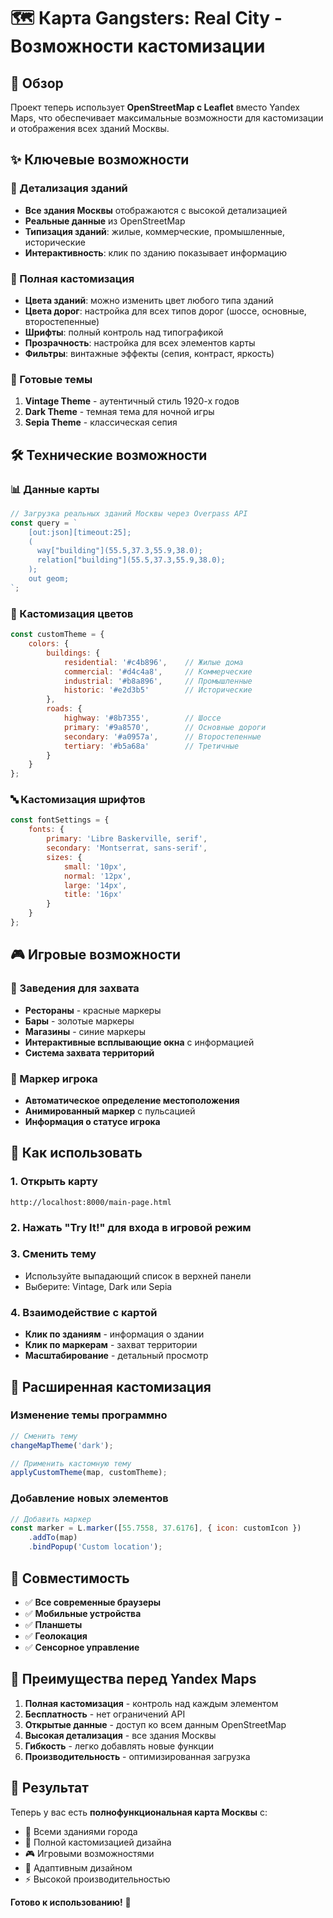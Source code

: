 # 🗺️ Карта Gangsters: Real City - Возможности кастомизации

## 🎯 Обзор

Проект теперь использует **OpenStreetMap с Leaflet** вместо Yandex Maps, что обеспечивает максимальные возможности для кастомизации и отображения всех зданий Москвы.

## ✨ Ключевые возможности

### 🏢 Детализация зданий
- **Все здания Москвы** отображаются с высокой детализацией
- **Реальные данные** из OpenStreetMap
- **Типизация зданий**: жилые, коммерческие, промышленные, исторические
- **Интерактивность**: клик по зданию показывает информацию

### 🎨 Полная кастомизация
- **Цвета зданий**: можно изменить цвет любого типа зданий
- **Цвета дорог**: настройка для всех типов дорог (шоссе, основные, второстепенные)
- **Шрифты**: полный контроль над типографикой
- **Прозрачность**: настройка для всех элементов карты
- **Фильтры**: винтажные эффекты (сепия, контраст, яркость)

### 🌈 Готовые темы
1. **Vintage Theme** - аутентичный стиль 1920-х годов
2. **Dark Theme** - темная тема для ночной игры
3. **Sepia Theme** - классическая сепия

## 🛠️ Технические возможности

### 📊 Данные карты
```javascript
// Загрузка реальных зданий Москвы через Overpass API
const query = `
    [out:json][timeout:25];
    (
      way["building"](55.5,37.3,55.9,38.0);
      relation["building"](55.5,37.3,55.9,38.0);
    );
    out geom;
`;
```

### 🎨 Кастомизация цветов
```javascript
const customTheme = {
    colors: {
        buildings: {
            residential: '#c4b896',    // Жилые дома
            commercial: '#d4c4a8',     // Коммерческие
            industrial: '#b8a896',     // Промышленные
            historic: '#e2d3b5'        // Исторические
        },
        roads: {
            highway: '#8b7355',        // Шоссе
            primary: '#9a8570',        // Основные дороги
            secondary: '#a0957a',      // Второстепенные
            tertiary: '#b5a68a'        // Третичные
        }
    }
};
```

### 🔤 Кастомизация шрифтов
```javascript
const fontSettings = {
    fonts: {
        primary: 'Libre Baskerville, serif',
        secondary: 'Montserrat, sans-serif',
        sizes: {
            small: '10px',
            normal: '12px',
            large: '14px',
            title: '16px'
        }
    }
};
```

## 🎮 Игровые возможности

### 🏪 Заведения для захвата
- **Рестораны** - красные маркеры
- **Бары** - золотые маркеры  
- **Магазины** - синие маркеры
- **Интерактивные всплывающие окна** с информацией
- **Система захвата территорий**

### 👤 Маркер игрока
- **Автоматическое определение местоположения**
- **Анимированный маркер** с пульсацией
- **Информация о статусе игрока**

## 🚀 Как использовать

### 1. Открыть карту
```
http://localhost:8000/main-page.html
```

### 2. Нажать "Try It!" для входа в игровой режим

### 3. Сменить тему
- Используйте выпадающий список в верхней панели
- Выберите: Vintage, Dark или Sepia

### 4. Взаимодействие с картой
- **Клик по зданиям** - информация о здании
- **Клик по маркерам** - захват территории
- **Масштабирование** - детальный просмотр

## 🔧 Расширенная кастомизация

### Изменение темы программно
```javascript
// Сменить тему
changeMapTheme('dark');

// Применить кастомную тему
applyCustomTheme(map, customTheme);
```

### Добавление новых элементов
```javascript
// Добавить маркер
const marker = L.marker([55.7558, 37.6176], { icon: customIcon })
    .addTo(map)
    .bindPopup('Custom location');
```

## 📱 Совместимость

- ✅ **Все современные браузеры**
- ✅ **Мобильные устройства**
- ✅ **Планшеты**
- ✅ **Геолокация**
- ✅ **Сенсорное управление**

## 🌟 Преимущества перед Yandex Maps

1. **Полная кастомизация** - контроль над каждым элементом
2. **Бесплатность** - нет ограничений API
3. **Открытые данные** - доступ ко всем данным OpenStreetMap
4. **Высокая детализация** - все здания Москвы
5. **Гибкость** - легко добавлять новые функции
6. **Производительность** - оптимизированная загрузка

## 🎯 Результат

Теперь у вас есть **полнофункциональная карта Москвы** с:
- 🏢 Всеми зданиями города
- 🎨 Полной кастомизацией дизайна
- 🎮 Игровыми возможностями
- 📱 Адаптивным дизайном
- ⚡ Высокой производительностью

**Готово к использованию!** 🚀
